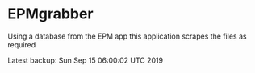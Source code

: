 # EPMgrabber
Using a database from the EPM app this application scrapes the files as required


Latest backup: Sun Sep 15 06:00:02 UTC 2019

